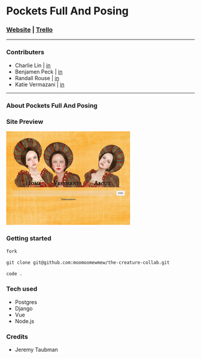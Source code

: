 # Pockets Full And Posing
### [Website](https://pockets-full-and-posing.herokuapp.com/) | [Trello](https://trello.com/b/CpmBI2JS/hackathon2) 
***

### Contributers
* Charlie Lin | [in](https://www.linkedin.com/in/charlie-lin1988/)
* Benjamen Peck | [in](https://www.linkedin.com/in/benjaminlpeck/)
* Randall Rouse | [in](https://www.linkedin.com/in/randall-rouse/)
* Katie Vermazani | [in](https://www.linkedin.com/in/user02387456/) 
***
### About Pockets Full And Posing


### Site Preview
<img height="250" src="./Screen Shot 2022-02-03 at 9.23.43 PM.png" alt="landingpage">

### Getting started
```
fork
```
```
git clone git@github.com:moomoomewmew/the-creature-collab.git
```
```
code .
```

### Tech used
* Postgres
* Django
* Vue
* Node.js

### Credits
* Jeremy Taubman
